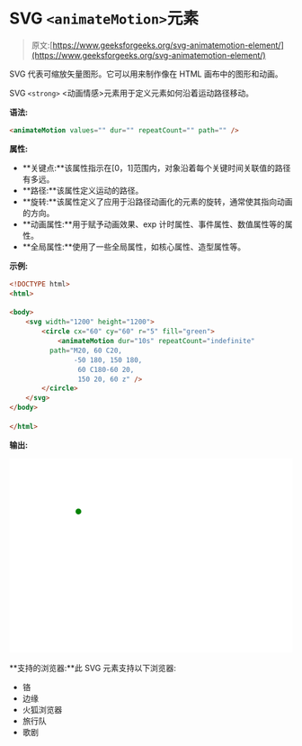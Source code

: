 # SVG `<animateMotion>`元素

> 原文:[https://www.geeksforgeeks.org/svg-animatemotion-element/](https://www.geeksforgeeks.org/svg-animatemotion-element/)

SVG 代表可缩放矢量图形。它可以用来制作像在 HTML 画布中的图形和动画。

SVG `<strong>` <动画情感>元素用于定义元素如何沿着运动路径移动。

**语法:**

```html
<animateMotion values="" dur="" repeatCount="" path="" />
```

**属性:**

*   **关键点:**该属性指示在[0，1]范围内，对象沿着每个关键时间关联值的路径有多远。
*   **路径:**该属性定义运动的路径。
*   **旋转:**该属性定义了应用于沿路径动画化的元素的旋转，通常使其指向动画的方向。
*   **动画属性:**用于赋予动画效果、exp 计时属性、事件属性、数值属性等的属性。
*   **全局属性:**使用了一些全局属性，如核心属性、造型属性等。

**示例:**

```html
<!DOCTYPE html>
<html>

<body>
    <svg width="1200" height="1200">
        <circle cx="60" cy="60" r="5" fill="green">
            <animateMotion dur="10s" repeatCount="indefinite"
          path="M20, 60 C20,
                -50 180, 150 180,
                 60 C180-60 20,
                 150 20, 60 z" />
        </circle>
    </svg>
</body>

</html>
```

**输出:**

![](img/627ebd26cca727c397d07c57c02ffe6c.png)

**支持的浏览器:**此 SVG 元素支持以下浏览器:

*   铬
*   边缘
*   火狐浏览器
*   旅行队
*   歌剧